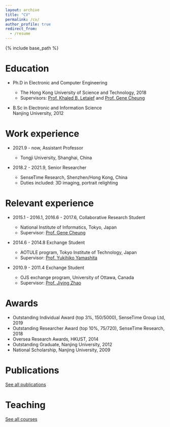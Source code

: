 ```yaml
---
layout: archive
title: "CV"
permalink: /cv/
author_profile: true
redirect_from:
  - /resume
---
```


{% include base_path %}

Education
======
* Ph.D in Electronic and Computer Engineering
  * The Hong Kong University of Science and Technology, 2018
  * Supervisors: [Prof. Khaled B. Letaief](https://eekhaled.home.ece.ust.hk/) and [Prof. Gene Cheung](https://www.eecs.yorku.ca/~genec/index.html)

* B.Sc in Electronic and Information Science
<br /> Nanjing University, 2012


Work experience
======
* 2021.9 - now, Assistant Professor
  * Tongji University, Shanghai, China

* 2018.2 - 2021.9, Senior Researcher
  * SenseTime Research, Shenzhen/Hong Kong, China
  * Duties included: 3D imaging, portrait relighting

Relevant experience
======
* 2015.1 - 2016.1, 2016.6 - 2017.6, Collaborative Research Student
  * National Institute of Informatics, Tokyo, Japan
  * Supervisor: [Prof. Gene Cheung](https://www.eecs.yorku.ca/~genec/index.html)

* 2014.6 - 2014.8 Exchange Student 
  * AOTULE program, Tokyo Institute of Technology, Japan
  * Supervisor: [Prof. Yukihiko Yamashita](http://www.ide.titech.ac.jp/~yamasita)

* 2010.9 - 2011.4 Exchange Student
  * OJS exchange program, University of Ottawa, Canada
  * Supervisor: [Prof. Jiying Zhao](https://engineering.uottawa.ca/people/zhao-jiying)

Awards
======
* Outstanding Individual Award (top 3%, 150/5000), SenseTime Group Ltd, 2019
* Outstanding Researcher Award (top 10%, 75/720), SenseTime Research, 2018
* Oversea Research Awards, HKUST, 2014
* Outstanding Graduate, Nanjing University, 2012
* National Scholarship, Nanjing University, 2009

Publications
======
  [See all publications](https://jzengust.github.io/publications/)
  
<!-- Talks
======
  <ul>{% for post in site.talks %}
    {% include archive-single-talk-cv.html %}
  {% endfor %}</ul> -->
  
Teaching
======
  [See all courses](https://jzengust.github.io/teaching/)
